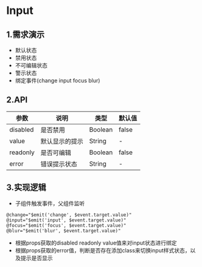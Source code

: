 # Input

## 1.需求演示

- 默认状态
- 禁用状态
- 不可编辑状态
- 警示状态
- 绑定事件(change input focus blur)

<ClientOnly>
   <input-demo></input-demo>
</ClientOnly>

## 2.API

| 参数   | 说明   | 类型  | 默认值 |
| -------- | -------- | ------- | ------ |
| disabled | 是否禁用 | Boolean | false  |
| value    | 默认显示的提示 | String  | -      |
| readonly | 是否可编辑 | Boolean | false  |
| error     | 错误提示状态 | String  | -   |

## 3.实现逻辑

- 子组件触发事件，父组件监听

```angular2html
@change="$emit('change', $event.target.value)"
@input="$emit('input', $event.target.value)"
@focus="$emit('focus', $event.target.value)"
@blur="$emit('blur', $event.target.value)"
```
- 根据props获取的disabled readonly value值来对input状态进行绑定
- 根据props获取的error值，判断是否存在添加class来切换input样式状态，以及提示是否显示